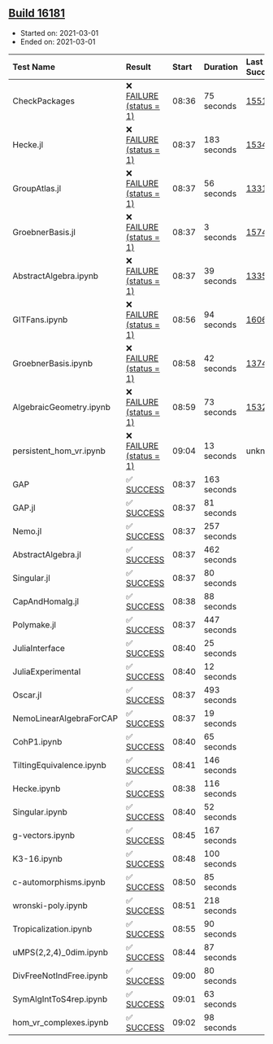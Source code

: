## [Build 16181](https://oscarci.mathematik.uni-kl.de/job/oscar/16181/)

* Started on: 2021-03-01
* Ended on: 2021-03-01

| Test Name    | Result | Start | Duration | Last Success | First Failure |
|:-------------|:-------|:------|:---------|:-------------|:--------------|
| CheckPackages | ❌ [FAILURE (status = 1)](https://oscarci.mathematik.uni-kl.de/job/oscar/16181/artifact/logs/build-16181/CheckPackages.log) | 08:36 | 75 seconds | [15514](https://oscarci.mathematik.uni-kl.de/job/oscar/15514/) | [15515](https://oscarci.mathematik.uni-kl.de/job/oscar/15515/) |
| Hecke.jl | ❌ [FAILURE (status = 1)](https://oscarci.mathematik.uni-kl.de/job/oscar/16181/artifact/logs/build-16181/Hecke.jl.log) | 08:37 | 183 seconds | [15344](https://oscarci.mathematik.uni-kl.de/job/oscar/15344/) | [15348](https://oscarci.mathematik.uni-kl.de/job/oscar/15348/) |
| GroupAtlas.jl | ❌ [FAILURE (status = 1)](https://oscarci.mathematik.uni-kl.de/job/oscar/16181/artifact/logs/build-16181/GroupAtlas.jl.log) | 08:37 | 56 seconds | [13311](https://oscarci.mathematik.uni-kl.de/job/oscar/13311/) | [13312](https://oscarci.mathematik.uni-kl.de/job/oscar/13312/) |
| GroebnerBasis.jl | ❌ [FAILURE (status = 1)](https://oscarci.mathematik.uni-kl.de/job/oscar/16181/artifact/logs/build-16181/GroebnerBasis.jl.log) | 08:37 | 3 seconds | [15745](https://oscarci.mathematik.uni-kl.de/job/oscar/15745/) | [15746](https://oscarci.mathematik.uni-kl.de/job/oscar/15746/) |
| AbstractAlgebra.ipynb | ❌ [FAILURE (status = 1)](https://oscarci.mathematik.uni-kl.de/job/oscar/16181/artifact/logs/build-16181/AbstractAlgebra.ipynb.log) | 08:37 | 39 seconds | [13355](https://oscarci.mathematik.uni-kl.de/job/oscar/13355/) | [13356](https://oscarci.mathematik.uni-kl.de/job/oscar/13356/) |
| GITFans.ipynb | ❌ [FAILURE (status = 1)](https://oscarci.mathematik.uni-kl.de/job/oscar/16181/artifact/logs/build-16181/GITFans.ipynb.log) | 08:56 | 94 seconds | [16068](https://oscarci.mathematik.uni-kl.de/job/oscar/16068/) | [16069](https://oscarci.mathematik.uni-kl.de/job/oscar/16069/) |
| GroebnerBasis.ipynb | ❌ [FAILURE (status = 1)](https://oscarci.mathematik.uni-kl.de/job/oscar/16181/artifact/logs/build-16181/GroebnerBasis.ipynb.log) | 08:58 | 42 seconds | [13748](https://oscarci.mathematik.uni-kl.de/job/oscar/13748/) | [13749](https://oscarci.mathematik.uni-kl.de/job/oscar/13749/) |
| AlgebraicGeometry.ipynb | ❌ [FAILURE (status = 1)](https://oscarci.mathematik.uni-kl.de/job/oscar/16181/artifact/logs/build-16181/AlgebraicGeometry.ipynb.log) | 08:59 | 73 seconds | [15322](https://oscarci.mathematik.uni-kl.de/job/oscar/15322/) | [15323](https://oscarci.mathematik.uni-kl.de/job/oscar/15323/) |
| persistent_hom_vr.ipynb | ❌ [FAILURE (status = 1)](https://oscarci.mathematik.uni-kl.de/job/oscar/16181/artifact/logs/build-16181/persistent_hom_vr.ipynb.log) | 09:04 | 13 seconds | unknown | unknown |
| GAP | ✅ [SUCCESS](https://oscarci.mathematik.uni-kl.de/job/oscar/16181/artifact/logs/build-16181/GAP.log) | 08:37 | 163 seconds |  |  |
| GAP.jl | ✅ [SUCCESS](https://oscarci.mathematik.uni-kl.de/job/oscar/16181/artifact/logs/build-16181/GAP.jl.log) | 08:37 | 81 seconds |  |  |
| Nemo.jl | ✅ [SUCCESS](https://oscarci.mathematik.uni-kl.de/job/oscar/16181/artifact/logs/build-16181/Nemo.jl.log) | 08:37 | 257 seconds |  |  |
| AbstractAlgebra.jl | ✅ [SUCCESS](https://oscarci.mathematik.uni-kl.de/job/oscar/16181/artifact/logs/build-16181/AbstractAlgebra.jl.log) | 08:37 | 462 seconds |  |  |
| Singular.jl | ✅ [SUCCESS](https://oscarci.mathematik.uni-kl.de/job/oscar/16181/artifact/logs/build-16181/Singular.jl.log) | 08:37 | 80 seconds |  |  |
| CapAndHomalg.jl | ✅ [SUCCESS](https://oscarci.mathematik.uni-kl.de/job/oscar/16181/artifact/logs/build-16181/CapAndHomalg.jl.log) | 08:38 | 88 seconds |  |  |
| Polymake.jl | ✅ [SUCCESS](https://oscarci.mathematik.uni-kl.de/job/oscar/16181/artifact/logs/build-16181/Polymake.jl.log) | 08:37 | 447 seconds |  |  |
| JuliaInterface | ✅ [SUCCESS](https://oscarci.mathematik.uni-kl.de/job/oscar/16181/artifact/logs/build-16181/JuliaInterface.log) | 08:40 | 25 seconds |  |  |
| JuliaExperimental | ✅ [SUCCESS](https://oscarci.mathematik.uni-kl.de/job/oscar/16181/artifact/logs/build-16181/JuliaExperimental.log) | 08:40 | 12 seconds |  |  |
| Oscar.jl | ✅ [SUCCESS](https://oscarci.mathematik.uni-kl.de/job/oscar/16181/artifact/logs/build-16181/Oscar.jl.log) | 08:37 | 493 seconds |  |  |
| NemoLinearAlgebraForCAP | ✅ [SUCCESS](https://oscarci.mathematik.uni-kl.de/job/oscar/16181/artifact/logs/build-16181/NemoLinearAlgebraForCAP.log) | 08:37 | 19 seconds |  |  |
| CohP1.ipynb | ✅ [SUCCESS](https://oscarci.mathematik.uni-kl.de/job/oscar/16181/artifact/logs/build-16181/CohP1.ipynb.log) | 08:40 | 65 seconds |  |  |
| TiltingEquivalence.ipynb | ✅ [SUCCESS](https://oscarci.mathematik.uni-kl.de/job/oscar/16181/artifact/logs/build-16181/TiltingEquivalence.ipynb.log) | 08:41 | 146 seconds |  |  |
| Hecke.ipynb | ✅ [SUCCESS](https://oscarci.mathematik.uni-kl.de/job/oscar/16181/artifact/logs/build-16181/Hecke.ipynb.log) | 08:38 | 116 seconds |  |  |
| Singular.ipynb | ✅ [SUCCESS](https://oscarci.mathematik.uni-kl.de/job/oscar/16181/artifact/logs/build-16181/Singular.ipynb.log) | 08:40 | 52 seconds |  |  |
| g-vectors.ipynb | ✅ [SUCCESS](https://oscarci.mathematik.uni-kl.de/job/oscar/16181/artifact/logs/build-16181/g-vectors.ipynb.log) | 08:45 | 167 seconds |  |  |
| K3-16.ipynb | ✅ [SUCCESS](https://oscarci.mathematik.uni-kl.de/job/oscar/16181/artifact/logs/build-16181/K3-16.ipynb.log) | 08:48 | 100 seconds |  |  |
| c-automorphisms.ipynb | ✅ [SUCCESS](https://oscarci.mathematik.uni-kl.de/job/oscar/16181/artifact/logs/build-16181/c-automorphisms.ipynb.log) | 08:50 | 85 seconds |  |  |
| wronski-poly.ipynb | ✅ [SUCCESS](https://oscarci.mathematik.uni-kl.de/job/oscar/16181/artifact/logs/build-16181/wronski-poly.ipynb.log) | 08:51 | 218 seconds |  |  |
| Tropicalization.ipynb | ✅ [SUCCESS](https://oscarci.mathematik.uni-kl.de/job/oscar/16181/artifact/logs/build-16181/Tropicalization.ipynb.log) | 08:55 | 90 seconds |  |  |
| uMPS(2,2,4)_0dim.ipynb | ✅ [SUCCESS](https://oscarci.mathematik.uni-kl.de/job/oscar/16181/artifact/logs/build-16181/uMPS-2-2-4-_0dim.ipynb.log) | 08:44 | 87 seconds |  |  |
| DivFreeNotIndFree.ipynb | ✅ [SUCCESS](https://oscarci.mathematik.uni-kl.de/job/oscar/16181/artifact/logs/build-16181/DivFreeNotIndFree.ipynb.log) | 09:00 | 80 seconds |  |  |
| SymAlgIntToS4rep.ipynb | ✅ [SUCCESS](https://oscarci.mathematik.uni-kl.de/job/oscar/16181/artifact/logs/build-16181/SymAlgIntToS4rep.ipynb.log) | 09:01 | 63 seconds |  |  |
| hom_vr_complexes.ipynb | ✅ [SUCCESS](https://oscarci.mathematik.uni-kl.de/job/oscar/16181/artifact/logs/build-16181/hom_vr_complexes.ipynb.log) | 09:02 | 98 seconds |  |  |
